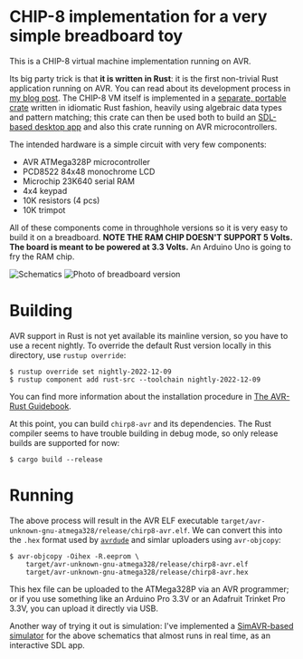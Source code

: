 # CHIP-8 implementation for a very simple breadboard toy

This is a CHIP-8 virtual machine implementation running on AVR. 

Its big party trick is that **it is written in Rust**: it is the first
non-trivial Rust application running on AVR. You can read about its
development process in [my blog post][blog]. The CHIP-8 VM itself is
implemented in a [separate, portable crate][chirp8-engine] written in
idiomatic Rust fashion, heavily using algebraic data types and pattern
matching; this crate can then be used both to build
an [SDL-based desktop app][chirp8-sdl] and also this crate running on
AVR microcontrollers.

The intended hardware is a simple circuit with very few components:

* AVR ATMega328P microcontroller
* PCD8522 84x48 monochrome LCD
* Microchip 23K640 serial RAM
* 4x4 keypad
* 10K resistors (4 pcs)
* 10K trimpot

All of these components come in throughhole versions so it is very
easy to build it on a breadboard. **NOTE THE RAM CHIP DOESN'T SUPPORT
5 Volts. The board is meant to be powered at 3.3 Volts.** An Arduino
Uno is going to fry the RAM chip.

![Schematics](board-schematics.png)
![Photo of breadboard version](https://gergo.erdi.hu/blog/2017-05-12-rust_on_avr__beyond_blinking/chip328.jpg)

# Building

AVR support in Rust is not yet available its mainline version, so you
have to use a recent nightly. To override the default Rust version
locally in this directory, use `rustup override`:

```
$ rustup override set nightly-2022-12-09
$ rustup component add rust-src --toolchain nightly-2022-12-09
```

You can find more information about the installation procedure in
[The AVR-Rust Guidebook](https://book.avr-rust.com/002-installing-the-compiler.html).

At this point, you can build `chirp8-avr` and its
dependencies. The Rust compiler seems to have trouble building in
debug mode, so only release builds are supported for now:

```
$ cargo build --release
```

# Running

The above process will result in the AVR ELF executable
`target/avr-unknown-gnu-atmega328/release/chirp8-avr.elf`. We can
convert this into the `.hex` format used by [`avrdude`][avrdude] and
simlar uploaders using `avr-objcopy`:

```
$ avr-objcopy -Oihex -R.eeprom \
    target/avr-unknown-gnu-atmega328/release/chirp8-avr.elf
    target/avr-unknown-gnu-atmega328/release/chirp8-avr.hex
```

This hex file can be uploaded to the ATMega328P via an AVR programmer;
or if you use something like an Arduino Pro 3.3V or an Adafruit
Trinket Pro 3.3V, you can upload it directly via USB.

Another way of trying it out is simulation: I've implemented
a [SimAVR-based simulator][simavr] for the above schematics that
almost runs in real time, as an interactive SDL app.


[blog]: https://gergo.erdi.hu/blog/2017-05-12-rust_on_avr__beyond_blinking/
[chirp8-engine]: https://github.com/gergoerdi/chirp8-engine
[chirp8-sdl]: https://github.com/gergoerdi/chirp8-sdl
[xargo-rustup]: https://github.com/japaric/xargo/issues/138
[simavr]: https://github.com/gergoerdi/chirp8-avr-simulator
[avrdude]: https://www.nongnu.org/avrdude/

